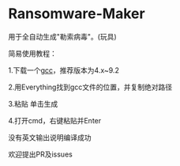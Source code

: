 # Ransomware-Maker
用于全自动生成"勒索病毒"。(玩具)

简易使用教程：

1.下载一个[gcc](http://www.greenxf.com/soft/287588.html)，推荐版本为4.x~9.2

2.用Everything找到gcc文件的位置，并复制绝对路径

3.粘贴 单击生成

4.打开cmd，右键粘贴并Enter

没有英文输出说明编译成功

欢迎提出PR及issues
